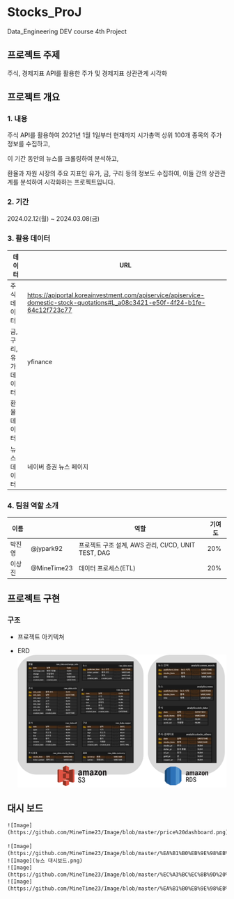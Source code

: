 # Stocks_ProJ
Data_Engineering DEV course 4th Project

## 프로젝트 주제
주식, 경제지표 API를 활용한 주가 및 경제지표 상관관계 시각화

## 프로젝트 개요

### 1. 내용
주식 API를 활용하여 2021년 1월 1일부터 현재까지 시가총액 상위 100개 종목의 주가 정보를 수집하고, 

이 기간 동안의 뉴스를 크롤링하여 분석하고, 

환율과 자원 시장의 주요 지표인 유가, 금, 구리 등의 정보도 수집하여, 이들 간의 상관관계를 분석하여 시각화하는 프로젝트입니다.

### 2. 기간
  2024.02.12(월) ~ 2024.03.08(금)

### 3. 활용 데이터
   
  | 데이터 | URL |
  |---|---|
  | 주식 데이터 | https://apiportal.koreainvestment.com/apiservice/apiservice-domestic-stock-quotations#L_a08c3421-e50f-4f24-b1fe-64c12f723c77 |
  | 금,구리,유가 데이터 | yfinance |
  | 환율 데이터 |  |
  | 뉴스 데이터 | 네이버 증권 뉴스 페이지 |

### 4. 팀원 역할 소개
   
  |이름||역할|기여도|
  | ---|---| ---| ---|
  |박진영 |@jypark92 | 프로젝트 구조 설계, AWS 관리, CI/CD, UNIT TEST, DAG| 20%|
  |이상진 |@MineTime23 | 데이터 프로세스(ETL) |20%|

## 프로젝트 구현
### 구조
- 프로젝트 아키텍쳐

- ERD
    ![Image](https://github.com/MineTime23/Image/blob/master/ERD.png)

## 대시 보드
    ![Image](https://github.com/MineTime23/Image/blob/master/price%20dashboard.png)
    
    ![Image](https://github.com/MineTime23/Image/blob/master/%EA%B1%B0%EB%9E%98%EB%9F%89%20%EB%8C%80%EC%8B%9C%EB%B3%B4%EB%93%9C.png)
    ![Image](뉴스 대시보드.png)
    ![Image](https://github.com/MineTime23/Image/blob/master/%EC%A3%BC%EC%8B%9D%20%EA%B2%BD%EC%A0%9C%20%EC%A7%80%ED%91%9C%20%EB%8C%80%EC%8B%9C%EB%B3%B4%EB%93%9C.png)
    ![Image](https://github.com/MineTime23/Image/blob/master/%EA%B1%B0%EB%9E%98%EB%9F%89%20top10%20%EB%8C%80%EC%8B%9C%EB%B3%B4%EB%93%9C.png)

